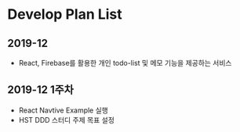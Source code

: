 # Develop Plan List

## 2019-12
- React, Firebase를 활용한 개인 todo-list 및 메모 기능을 제공하는 서비스

## 2019-12 1주차
- React Navtive Example 실행
- HST DDD 스터디 주제 목표 설정
